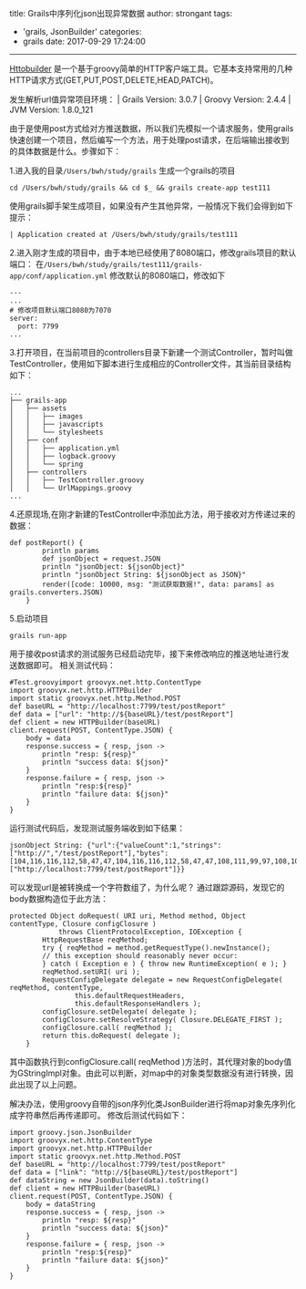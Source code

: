 title: Grails中序列化json出现异常数据
author: strongant
tags:
  - 'grails, JsonBuilder'
categories:
  - grails
date: 2017-09-29 17:24:00
---

[Httobuilder](https://github.com/jgritman/httpbuilder) 是一个基于groovy简单的HTTP客户端工具。它基本支持常用的几种HTTP请求方式(GET,PUT,POST,DELETE,HEAD,PATCH)。

发生解析url值异常项目环境：
| Grails Version: 3.0.7
| Groovy Version: 2.4.4
| JVM Version: 1.8.0_121

由于是使用post方式给对方推送数据，所以我们先模拟一个请求服务，使用grails快速创建一个项目，然后编写一个方法，用于处理post请求，在后端输出接收到的具体数据是什么。步骤如下：

1.进入我的目录`/Users/bwh/study/grails` 生成一个grails的项目
```
cd /Users/bwh/study/grails && cd $_ && grails create-app test111
```
使用grails脚手架生成项目，如果没有产生其他异常，一般情况下我们会得到如下提示：
```
| Application created at /Users/bwh/study/grails/test111
```

2.进入刚才生成的项目中，由于本地已经使用了8080端口，修改grails项目的默认端口：
在`/Users/bwh/study/grails/test111/grails-app/conf/application.yml` 修改默认的8080端口，修改如下
```
---
...
# 修改项目默认端口8080为7070
server:
  port: 7799
...
```

3.打开项目，在当前项目的controllers目录下新建一个测试Controller，暂时叫做TestController，使用如下脚本进行生成相应的Controller文件，其当前目录结构如下：
```
...
├── grails-app
│   ├── assets
│   │   ├── images
│   │   ├── javascripts
│   │   └── stylesheets
│   ├── conf
│   │   ├── application.yml
│   │   ├── logback.groovy
│   │   └── spring
│   ├── controllers
│   │   ├── TestController.groovy
│   │   └── UrlMappings.groovy
...
```

4.还原现场,在刚才新建的TestController中添加此方法，用于接收对方传递过来的数据：
```
def postReport() {
        println params
        def jsonObject = request.JSON
        println "jsonObject: ${jsonObject}"
        println "jsonObject String: ${jsonObject as JSON}"
        render([code: 10000, msg: "测试获取数据!", data: params] as grails.converters.JSON)
    }
```

5.启动项目
```
grails run-app
```

用于接收post请求的测试服务已经启动完毕，接下来修改响应的推送地址进行发送数据即可。
相关测试代码：
```
#Test.groovyimport groovyx.net.http.ContentType
import groovyx.net.http.HTTPBuilder
import static groovyx.net.http.Method.POST
def baseURL = "http://localhost:7799/test/postReport"
def data = ["url": "http://${baseURL}/test/postReport"]
def client = new HTTPBuilder(baseURL)
client.request(POST, ContentType.JSON) {
    body = data
    response.success = { resp, json ->
        println "resp: ${resp}"
        println "success data: ${json}"
    }
    response.failure = { resp, json ->
        println "resp:${resp}"
        println "failure data: ${json}"
    }
}
```
运行测试代码后，发现测试服务端收到如下结果：

```
jsonObject String: {"url":{"valueCount":1,"strings":["http://","/test/postReport"],"bytes":[104,116,116,112,58,47,47,104,116,116,112,58,47,47,108,111,99,97,108,104,111,115,116,58,55,55,57,57,47,116,101,115,116,47,112,111,115,116,82,101,112,111,114,116,47,116,101,115,116,47,112,111,115,116,82,101,112,111,114,116],"values":["http://localhost:7799/test/postReport"]}}
```
可以发现url是被转换成一个字符数组了，为什么呢？
通过跟踪源码，发现它的body数据构造位于此方法：
```
protected Object doRequest( URI uri, Method method, Object contentType, Closure configClosure )
            throws ClientProtocolException, IOException {
        HttpRequestBase reqMethod;
        try { reqMethod = method.getRequestType().newInstance();
        // this exception should reasonably never occur:
        } catch ( Exception e ) { throw new RuntimeException( e ); }
        reqMethod.setURI( uri );
        RequestConfigDelegate delegate = new RequestConfigDelegate( reqMethod, contentType,
                this.defaultRequestHeaders,
                this.defaultResponseHandlers );
        configClosure.setDelegate( delegate );
        configClosure.setResolveStrategy( Closure.DELEGATE_FIRST );
        configClosure.call( reqMethod );
        return this.doRequest( delegate );
    }
```

其中函数执行到configClosure.call( reqMethod )方法时，其代理对象的body值为GStringImpl对象。由此可以判断，对map中的对象类型数据没有进行转换，因此出现了以上问题。

解决办法，使用groovy自带的json序列化类JsonBuilder进行将map对象先序列化成字符串然后再传递即可。
修改后测试代码如下：
```
import groovy.json.JsonBuilder
import groovyx.net.http.ContentType
import groovyx.net.http.HTTPBuilder
import static groovyx.net.http.Method.POST
def baseURL = "http://localhost:7799/test/postReport"
def data = ["link": "http://${baseURL}/test/postReport"]
def dataString = new JsonBuilder(data).toString()
def client = new HTTPBuilder(baseURL)
client.request(POST, ContentType.JSON) {
    body = dataString
    response.success = { resp, json ->
        println "resp: ${resp}"
        println "success data: ${json}"
    }
    response.failure = { resp, json ->
        println "resp:${resp}"
        println "failure data: ${json}"
    }
}
```

